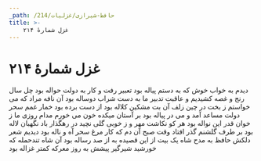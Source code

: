 ```yaml
---
_path: /حافظ-شیرازی/غزلیات/214
title: >-
    غزل شمارهٔ ۲۱۴
---
```

# غزل شمارهٔ ۲۱۴

دیدم به خواب خوش که به دستم پیاله بود
تعبیر رفت و کار به دولت حواله بود
چل سال رنج و غصه کشیدیم و عاقبت
تدبیر ما به دست شراب دوساله بود
آن نافه مراد که می خواستم ز بخت
در چین زلف آن بت مشکین کلاله بود
از دست برده بود خمار غمم سحر
دولت مساعد آمد و می در پیاله بود
بر آستان میکده خون می خورم مدام
روزی ما ز خوان قدر این نواله بود
هر کو نکاشت مهر و ز خوبی گلی نچید
در رهگذار باد نگهبان لاله بود
بر طرف گلشنم گذر افتاد وقت صبح
آن دم که کار مرغ سحر آه و ناله بود
دیدیم شعر دلکش حافظ به مدح شاه
یک بیت از این قصیده به از صد رساله بود
آن شاه تندحمله که خورشید شیرگیر
پیشش به روز معرکه کمتر غزاله بود
